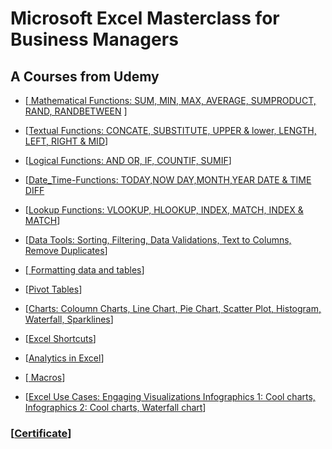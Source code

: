 # Microsoft Excel Masterclass for Business Managers


## A Courses from Udemy
- [[ Mathematical Functions: SUM, MIN, MAX, AVERAGE, SUMPRODUCT, RAND, RANDBETWEEN](https://github.com/angginadwif/angginadwif-Microsoft-Excel-Masterclass-for-Business-Managers/tree/main/Mathematical%20Functions) ]

- [[Textual Functions: CONCATE, SUBSTITUTE, UPPER & lower, LENGTH, LEFT, RIGHT & MID](https://github.com/angginadwif/angginadwif-Microsoft-Excel-Masterclass-for-Business-Managers/tree/main/Textual%20Functions)]

- [[Logical Functions: AND OR, IF, COUNTIF, SUMIF](https://github.com/angginadwif/angginadwif-Microsoft-Excel-Masterclass-for-Business-Managers/tree/main/Logical%20Functions)]

- [[Date_Time-Functions: TODAY,NOW DAY,MONTH,YEAR DATE & TIME DIFF](https://github.com/angginadwif/angginadwif-Microsoft-Excel-Masterclass-for-Business-Managers/tree/main/Date-Time%20Function)

- [[Lookup Functions: VLOOKUP, HLOOKUP, INDEX, MATCH, INDEX & MATCH](https://github.com/angginadwif/angginadwif-Microsoft-Excel-Masterclass-for-Business-Managers/tree/main/Lookup%20Functions)]

- [[Data Tools: Sorting, Filtering, Data Validations, Text to Columns, Remove Duplicates](https://github.com/angginadwif/angginadwif-Microsoft-Excel-Masterclass-for-Business-Managers/tree/main/Data%20Tools)]

- [[ Formatting data and tables](https://github.com/angginadwif/angginadwif-Microsoft-Excel-Masterclass-for-Business-Managers/tree/main/Formatting%20data%20and%20tables)]

- [[Pivot Tables](https://github.com/angginadwif/angginadwif-Microsoft-Excel-Masterclass-for-Business-Managers/tree/main/Pivot%20Table)]

- [[Charts: Coloumn Charts, Line Chart, Pie Chart, Scatter Plot, Histogram, Waterfall, Sparklines](https://github.com/angginadwif/angginadwif-Microsoft-Excel-Masterclass-for-Business-Managers/tree/main/Charts)]

- [[Excel Shortcuts](https://github.com/angginadwif/angginadwif-Microsoft-Excel-Masterclass-for-Business-Managers/tree/main/Excel%20Shortcuts)]

- [[Analytics in Excel](https://github.com/angginadwif/angginadwif-Microsoft-Excel-Masterclass-for-Business-Managers/tree/main/Analytics%20in%20Excel)]

- [[ Macros](https://github.com/angginadwif/angginadwif-Microsoft-Excel-Masterclass-for-Business-Managers/tree/main/Macros)]

- [[Excel Use Cases: Engaging Visualizations Infographics 1: Cool charts, Infographics 2: Cool charts, Waterfall chart](https://github.com/angginadwif/angginadwif-Microsoft-Excel-Masterclass-for-Business-Managers/tree/main/Excel%20Use%20Cases:%20Engaging%20Visualizations)]

### [[Certificate](https://www.udemy.com/certificate/UC-8f8404c1-30bf-4366-a657-e4dde91bd335/)]
